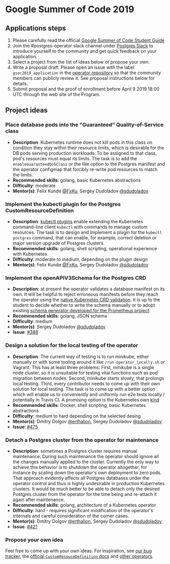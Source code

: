 
# Google Summer of Code 2019

## Applications steps 

1. Please carefully read the official [Google Summer of Code Student Guide](https://google.github.io/gsocguides/student/) 
2. Join the #postgres-operator slack channel under [Postgres Slack](https://postgres-slack.herokuapp.com) to introduce yourself to the community and get quick feedback on your application.
3. Select a project from the list of ideas below or propose your own.
4. Write a proposal draft.  Please open an issue with the label `gsoc2019_application` in the [operator repository](https://github.com/zalando-incubator/postgres-operator/issues)  so that the community members can publicly review it. See proposal instructions below for details.
5. Submit proposal and the proof of enrollment before April 9 2019 18:00 UTC through the web site of the Program.

## Project ideas 


### Place database pods into the "Guaranteed" Quality-of-Service class 

* **Description**: Kubernetes runtime does not kill pods in this class on condition they stay within their resource limits, which is desirable for the DB pods serving production workloads.  To be assigned to that class, pod's resources must equal its limits. The task is to add the `enableGuaranteedQoSClass` or the like option to the Postgres manifest and the operator configmap that forcibly re-write pod resources to match the limits.
* **Recommended skills**: golang, basic Kubernetes abstractions
* **Difficulty**: moderate
* **Mentor(s)**:  Felix Kunde [@FxKu](https://github.com/fxku), Sergey Dudoladov [@sdudoladov](https://github.com/sdudoladov)

### Implement the kubectl plugin for the Postgres CustomResourceDefinition

* **Description**: [kubectl plugins](https://kubernetes.io/docs/tasks/extend-kubectl/kubectl-plugins/) enable extending the Kubernetes command-line client `kubectl`  with commands to manage custom resources. The task is to design and implement a plugin for the `kubectl postgres` command, 
that can enable, for example, correct deletion or major version upgrade of Postgres clusters.
* **Recommended skills**: golang, shell scripting, operational experience with Kubernetes
* **Difficulty**: moderate to medium, depending on the plugin design
* **Mentor(s)**:  Felix Kunde [@FxKu](https://github.com/fxku), Sergey Dudoladov [@sdudoladov](https://github.com/sdudoladov)

### Implement the openAPIV3Schema for the Postgres CRD

* **Description**: at present the operator validates a database manifest on its own. 
It will be helpful to reject erroneous manifests before they reach the operator using the [native Kubernetes CRD validation](https://kubernetes.io/docs/tasks/access-kubernetes-api/custom-resources/custom-resource-definitions/#validation). It is up to the student to decide whether to write the schema manually or to adopt existing [schema generator developed for the Prometheus project](https://github.com/ant31/crd-validation).
* **Recommended skills**: golang, JSON schema
* **Difficulty**: medium
* **Mentor(s)**: Sergey Dudoladov [@sdudoladov](https://github.com/sdudoladov) 
* **Issue**: [#388](https://github.com/zalando-incubator/postgres-operator/issues/388)

###  Design a solution for the local testing of the operator

* **Description**: The current way of testing is to run minikube, either manually or with some tooling around it like `/run-operator_locally.sh` or Vagrant. This has at least three problems:
First, minikube is a single node cluster, so it is unsuitable for testing vital functions such as pod migration between nodes. Second, minikube starts slowly; that prolongs local testing. 
Third, every contributor  needs to come up with their own solution for local testing. The task is to come up with a better option which will enable us to conveniently and uniformly  run e2e tests locally / potentially in Travis CI.
A promising option is the Kubernetes own [kind](https://github.com/kubernetes-sigs/kind)  
* **Recommended skills**: Docker, shell scripting, basic Kubernetes abstractions
* **Difficulty**: medium to hard depending on the selected desing
* **Mentor(s)**: Dmitry Dolgov [@erthalion](https://github.com/erthalion), Sergey Dudoladov [@sdudoladov](https://github.com/sdudoladov) 
* **Issue**: [#475](https://github.com/zalando-incubator/postgres-operator/issues/475)

### Detach a Postgres cluster from the operator for maintenance

* **Description**: sometimes a Postgres cluster requires manual maintenance. During such maintenance the operator should ignore all the changes manually applied to the cluster. 
  Currently the only way to achieve this behavior is to shutdown the operator altogether, for instance by scaling down the operator's own deployment to zero pods. That approach evidently affects all Postgres databases under the operator control and thus is highly undesirable in production Kubernetes clusters. It would be much better to be able to detach only the desired Postgres cluster from the operator for the time being and re-attach it again after maintenance. 
* **Recommended skills**: golang, architecture of a Kubernetes operator
* **Difficulty**: hard - requires significant modification of the operator's internals and careful consideration of the corner cases.
* **Mentor(s)**: Dmitry Dolgov [@erthalion](https://github.com/erthalion), Sergey Dudoladov [@sdudoladov](https://github.com/sdudoladov) 
* **Issue**: [#421](https://github.com/zalando-incubator/postgres-operator/issues/421)

### Propose your own idea

Feel free to come up with your own ideas.  For inspiration, 
see [our bug tracker](https://github.com/zalando-incubator/postgres-operator/issues), 
the [official `CustomResouceDefinition` docs](https://kubernetes.io/docs/tasks/access-kubernetes-api/custom-resources/custom-resource-definitions/) 
and [other operators](https://github.com/operator-framework/awesome-operators).